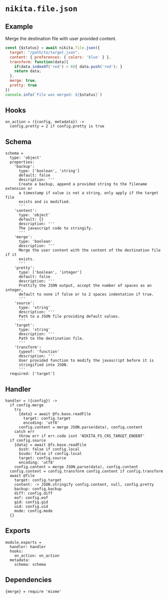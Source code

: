 
# `nikita.file.json`

## Example

Merge the destination file with user provided content.

```js
const {$status} = await nikita.file.json({
  target: "/path/to/target.json",
  content: { preferences: { colors: 'blue' } },
  transform: function(data){
    if(data.indexOf('red') < 0){ data.push('red'); }
    return data;
  },
  merge: true,
  pretty: true
})
console.info(`File was merged: ${$status}`)
```

## Hooks

    on_action = ({config, metadata}) ->
      config.pretty = 2 if config.pretty is true

## Schema

    schema =
      type: 'object'
      properties:
        'backup':
          type: ['boolean', 'string']
          default: false
          description: '''
          Create a backup, append a provided string to the filename extension or
          a timestamp if value is not a string, only apply if the target file
          exists and is modified.
          '''
        'content':
          type: 'object'
          default: {}
          description: '''
          The javascript code to stringify.
          '''
        'merge':
          type: 'boolean'
          description: '''
          Merge the user content with the content of the destination file if it
          exists.
          '''
        'pretty':
          type: ['boolean', 'integer']
          default: false
          description: '''
          Prettify the JSON output, accept the number of spaces as an integer,
          default to none if false or to 2 spaces indentation if true.
          '''
        'source':
          type: 'string'
          description: '''
          Path to a JSON file providing default values.
          '''
        'target':
          type: 'string'
          description: '''
          Path to the destination file.
          '''
        'transform':
          typeof: 'function'
          description: '''
          User provided function to modify the javascript before it is
          stringified into JSON.
          '''
      required: ['target']

## Handler

    handler = ({config}) ->
      if config.merge
        try
          {data} = await @fs.base.readFile
            target: config.target
            encoding: 'utf8'
          config.content = merge JSON.parse(data), config.content
        catch err
          throw err if err.code isnt 'NIKITA_FS_CRS_TARGET_ENOENT'
      if config.source
        {data} = await @fs.base.readFile
          $ssh: false if config.local
          $sudo: false if config.local
          target: config.source
          encoding: 'utf8'
        config.content = merge JSON.parse(data), config.content
      config.content = config.transform config.content if config.transform
      await @file
        target: config.target
        content: -> JSON.stringify config.content, null, config.pretty
        backup: config.backup
        diff: config.diff
        eof: config.eof
        gid: config.gid
        uid: config.uid
        mode: config.mode
      {}

## Exports

    module.exports =
      handler: handler
      hooks:
        on_action: on_action
      metadata:
        schema: schema

## Dependencies

    {merge} = require 'mixme'
